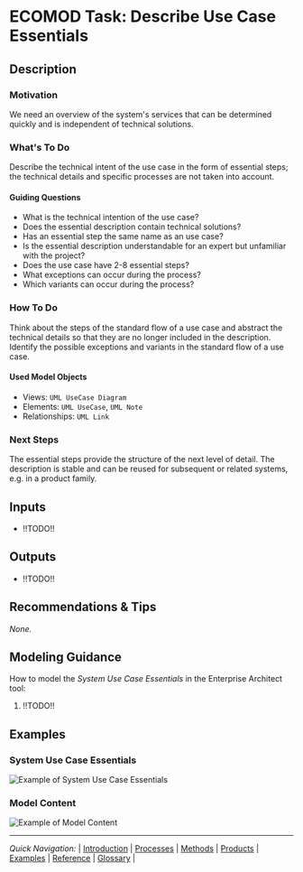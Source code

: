 # ECOMOD Task: Describe Use Case Essentials


## Description

### Motivation

We need an overview of the system's services that can be determined quickly and is independent of technical solutions.

### What's To Do

Describe the technical intent of the use case in the form of essential steps; the technical details and specific processes are not taken into account.

#### Guiding Questions

+ What is the technical intention of the use case?
+ Does the essential description contain technical solutions?
+ Has an essential step the same name as an use case?
+ Is the essential description understandable for an expert but unfamiliar with the project?
+ Does the use case have 2-8 essential steps?
+ What exceptions can occur during the process?
+ Which variants can occur during the process?

### How To Do

Think about the steps of the standard flow of a use case and abstract the technical details so that they are no longer included in the description. Identify the possible exceptions and variants in the standard flow of a use case.

#### Used Model Objects

+ Views: `UML UseCase Diagram`
+ Elements: `UML UseCase`, `UML Note`
+ Relationships: `UML Link`

### Next Steps

The essential steps provide the structure of the next level of detail. The description is stable and can be reused for subsequent or related systems, e.g. in a product family.


## Inputs

+ !!TODO!!


## Outputs

+ !!TODO!!


## Recommendations & Tips

_None._


## Modeling Guidance

How to model the _System Use Case Essentials_ in the Enterprise Architect tool:

1. !!TODO!!


## Examples

### System Use Case Essentials

![Example of System Use Case Essentials](images/en-ecomod-example-00-systemusecase-essentials-modelview.png)

### Model Content

![Example of Model Content](images/en-ecomod-example-00-systemusecase-essentials-modelstructure.png)

---
_Quick Navigation:_ | [Introduction](index.md) | [Processes](processes.md) | [Methods](methods.md) | [Products](products.md) | [Examples](examples.md) | [Reference](quick-reference.md) | [Glossary](glossary.md) |

